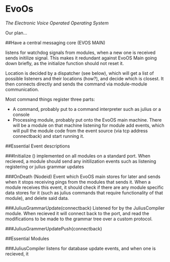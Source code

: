 # EvoOs
*The Electronic Voice Operated Operating System*

Our plan...

##Have a central messaging core (EVOS MAIN)
     
listens for watchdog signals from modules, when a new one is received
sends initilize signal. This makes it redundant against EvoOS Main
going down briefly, as the initialize function should not reset it.

Location is decided by a dispatcher (see below), which will get a list
of possible listeners and their locations (how?), and decide which is
closest.  It then connects directly and sends the command via
module-module communication.

Most command things register three parts:
 - A command, probably put to a command interpreter such as julius or
 a console
 - Processing module, probably put onto the EvoOS main machine. There
 will be a module on that machine listening for module add events,
 which will pull the module code from the event source (via tcp
 address connectback) and start running it.



##Essential Event descriptions


###Initialize ()
    implemented on all modules on a standard port.  When recieved, a
    module should send any initilization events such as listening
    registering or julius grammar updates

###OnDeath (Nodeid)
   Event which EvoOS main stores for later and sends when it stops
   receiving pings from the modules that sends it. When a module
   receives this event, it should check if there are any module
   specific data stores for it (such as julius commands that require
   functionality of that module), and delete said data.

###JuliusGrammarUpdate(connectback)
   Listened for by the JuliusCompiler module. When recieved it will
   connect back to the port, and read the modifications to be made to
   the grammar tree over a custom protocol.

###JuliusGrammerUpdatePush(connectback)


##Essential Modules

###JuliusCompiler
   listens for database update events, and when one is recieved, it
